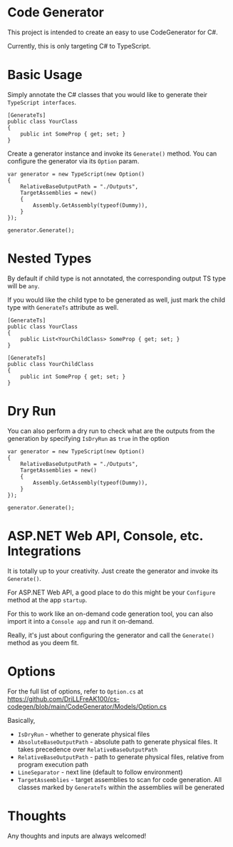 # Code Generator
This project is intended to create an easy to use CodeGenerator for C#. 

Currently, this is only targeting C# to TypeScript.

# Basic Usage
Simply annotate the C# classes that you would like to generate their `TypeScript interfaces`.

```
[GenerateTs]
public class YourClass
{
    public int SomeProp { get; set; }
}
```

Create a generator instance and invoke its `Generate()` method. You can configure the generator via its `Option` param.

```
var generator = new TypeScript(new Option()
{
    RelativeBaseOutputPath = "./Outputs",
    TargetAssemblies = new()
    {
        Assembly.GetAssembly(typeof(Dummy)),
    }
});

generator.Generate();
```

# Nested Types
By default if child type is not annotated, the corresponding output TS type will be `any`.

If you would like the child type to be generated as well, just mark the child type with `GenerateTs` attribute as well.

```
[GenerateTs]
public class YourClass
{
    public List<YourChildClass> SomeProp { get; set; }
}

[GenerateTs]
public class YourChildClass
{
    public int SomeProp { get; set; }
}
```

# Dry Run
You can also perform a dry run to check what are the outputs from the generation by specifying `IsDryRun` as `true` in the option

```
var generator = new TypeScript(new Option()
{
    RelativeBaseOutputPath = "./Outputs",
    TargetAssemblies = new()
    {
        Assembly.GetAssembly(typeof(Dummy)),
    }
});

generator.Generate();
```

# ASP.NET Web API, Console, etc. Integrations
It is totally up to your creativity. Just create the generator and invoke its `Generate()`.

For ASP.NET Web API, a good place to do this might be your `Configure` method at the app `startup`.

For this to work like an on-demand code generation tool, you can also import it into a `Console app` and run it on-demand. 

Really, it's just about configuring the generator and call the `Generate()` method as you deem fit.

# Options
For the full list of options, refer to `Option.cs` at https://github.com/DriLLFreAK100/cs-codegen/blob/main/CodeGenerator/Models/Option.cs 

Basically,
- `IsDryRun` - whether to generate physical files
- `AbsoluteBaseOutputPath` - absolute path to generate physical files. It takes precedence over `RelativeBaseOutputPath`
- `RelativeBaseOutputPath` - path to generate physical files, relative from program execution path
- `LineSeparator` - next line (default to follow environment)
- `TargetAssemblies` - target assemblies to scan for code generation. All classes marked by `GenerateTs` within the assemblies will be generated

# Thoughts
Any thoughts and inputs are always welcomed!